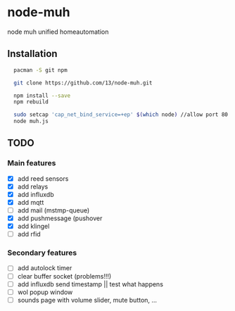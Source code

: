 # node-muh
node muh unified homeautomation

## Installation
```bash
  pacman -S git npm

  git clone https://github.com/13/node-muh.git

  npm install --save
  npm rebuild

  sudo setcap 'cap_net_bind_service=+ep' $(which node) //allow port 80
  node muh.js
```

## TODO
### Main features
- [x] add reed sensors
- [x] add relays
- [x] add influxdb
- [x] add mqtt
- [ ] add mail (mstmp-queue)
- [x] add pushmessage (pushover
- [x] add klingel
- [ ] add rfid

### Secondary features
- [ ] add autolock timer
- [ ] clear buffer socket (problems!!!)
- [ ] add influxdb send timestamp || test what happens
- [ ] wol popup window
- [ ] sounds page with volume slider, mute button, ...
